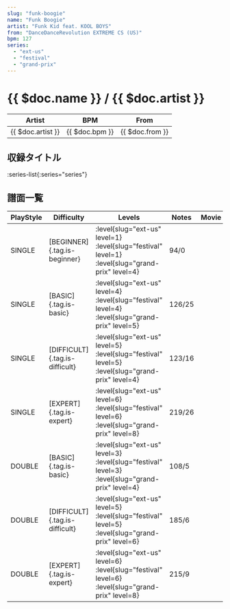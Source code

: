```yaml
---
slug: "funk-boogie"
name: "Funk Boogie"
artist: "Funk Kid feat. KOOL BOYS"
from: "DanceDanceRevolution EXTREME CS (US)"
bpm: 127
series:
  - "ext-us"
  - "festival"
  - "grand-prix"
---
```


# {{ $doc.name }} / {{ $doc.artist }}

|Artist|BPM|From|
|------|---|----|
|{{ $doc.artist }}|{{ $doc.bpm }}|{{ $doc.from }}|

## 収録タイトル

:series-list{:series="series"}

## 譜面一覧

|PlayStyle|Difficulty|Levels|Notes|Movie|
|---------|----------|------|-----|-----|
|SINGLE|[BEGINNER]{.tag.is-beginner}|<div class="field is-grouped is-grouped-multiline"> :level{slug="ext-us" level=1} :level{slug="festival" level=1} :level{slug="grand-prix" level=4}</div>|94/0||
|SINGLE|[BASIC]{.tag.is-basic}|<div class="field is-grouped is-grouped-multiline"> :level{slug="ext-us" level=4} :level{slug="festival" level=4} :level{slug="grand-prix" level=5}</div>|126/25||
|SINGLE|[DIFFICULT]{.tag.is-difficult}|<div class="field is-grouped is-grouped-multiline"> :level{slug="ext-us" level=5} :level{slug="festival" level=5} :level{slug="grand-prix" level=4}</div>|123/16||
|SINGLE|[EXPERT]{.tag.is-expert}|<div class="field is-grouped is-grouped-multiline"> :level{slug="ext-us" level=6} :level{slug="festival" level=6} :level{slug="grand-prix" level=8}</div>|219/26||
|DOUBLE|[BASIC]{.tag.is-basic}|<div class="field is-grouped is-grouped-multiline"> :level{slug="ext-us" level=3} :level{slug="festival" level=3} :level{slug="grand-prix" level=4}</div>|108/5||
|DOUBLE|[DIFFICULT]{.tag.is-difficult}|<div class="field is-grouped is-grouped-multiline"> :level{slug="ext-us" level=5} :level{slug="festival" level=5} :level{slug="grand-prix" level=6}</div>|185/6||
|DOUBLE|[EXPERT]{.tag.is-expert}|<div class="field is-grouped is-grouped-multiline"> :level{slug="ext-us" level=6} :level{slug="festival" level=6} :level{slug="grand-prix" level=8}</div>|215/9||
